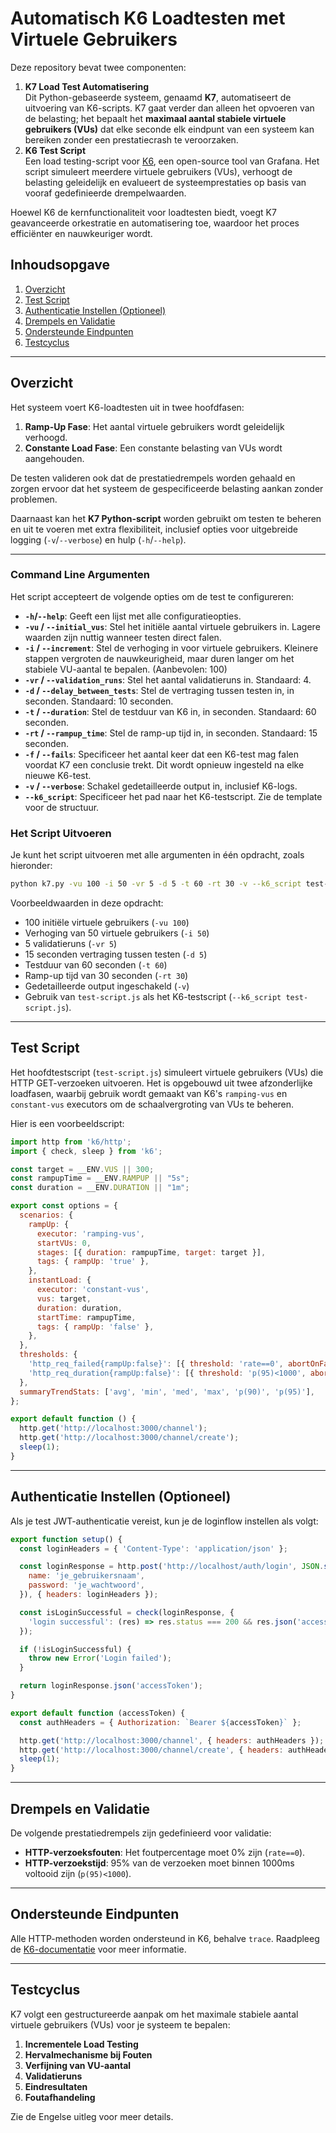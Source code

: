 # Automatisch K6 Loadtesten met Virtuele Gebruikers

Deze repository bevat twee componenten:
1. **K7 Load Test Automatisering**  
    Dit Python-gebaseerde systeem, genaamd **K7**, automatiseert de uitvoering van K6-scripts. K7 gaat verder dan alleen het opvoeren van de belasting; het bepaalt het **maximaal aantal stabiele virtuele gebruikers (VUs)** dat elke seconde elk eindpunt van een systeem kan bereiken zonder een prestatiecrash te veroorzaken.
2. **K6 Test Script**  
    Een load testing-script voor [K6](https://k6.io/), een open-source tool van Grafana. Het script simuleert meerdere virtuele gebruikers (VUs), verhoogt de belasting geleidelijk en evalueert de systeemprestaties op basis van vooraf gedefinieerde drempelwaarden.

Hoewel K6 de kernfunctionaliteit voor loadtesten biedt, voegt K7 geavanceerde orkestratie en automatisering toe, waardoor het proces efficiënter en nauwkeuriger wordt.

## Inhoudsopgave

1. [Overzicht](#overzicht)  
2. [Test Script](#test-script)  
3. [Authenticatie Instellen (Optioneel)](#authenticatie-instellen-optioneel)  
4. [Drempels en Validatie](#drempels-en-validatie)  
5. [Ondersteunde Eindpunten](#ondersteunde-eindpunten)  
6. [Testcyclus](#testcyclus)  

---

## Overzicht

Het systeem voert K6-loadtesten uit in twee hoofdfasen:
1. **Ramp-Up Fase**: Het aantal virtuele gebruikers wordt geleidelijk verhoogd.
2. **Constante Load Fase**: Een constante belasting van VUs wordt aangehouden.

De testen valideren ook dat de prestatiedrempels worden gehaald en zorgen ervoor dat het systeem de gespecificeerde belasting aankan zonder problemen.

Daarnaast kan het **K7 Python-script** worden gebruikt om testen te beheren en uit te voeren met extra flexibiliteit, inclusief opties voor uitgebreide logging (`-v`/`--verbose`) en hulp (`-h`/`--help`).

---

### Command Line Argumenten

Het script accepteert de volgende opties om de test te configureren:

- **`-h`/`--help`**: Geeft een lijst met alle configuratieopties.
- **`-vu` / `--initial_vus`**: Stel het initiële aantal virtuele gebruikers in. Lagere waarden zijn nuttig wanneer testen direct falen.
- **`-i` / `--increment`**: Stel de verhoging in voor virtuele gebruikers. Kleinere stappen vergroten de nauwkeurigheid, maar duren langer om het stabiele VU-aantal te bepalen. (Aanbevolen: 100)
- **`-vr` / `--validation_runs`**: Stel het aantal validatieruns in. Standaard: 4.
- **`-d` / `--delay_between_tests`**: Stel de vertraging tussen testen in, in seconden. Standaard: 10 seconden.
- **`-t` / `--duration`**: Stel de testduur van K6 in, in seconden. Standaard: 60 seconden.
- **`-rt` / `--rampup_time`**: Stel de ramp-up tijd in, in seconden. Standaard: 15 seconden.
- **`-f` / `--fails`**: Specificeer het aantal keer dat een K6-test mag falen voordat K7 een conclusie trekt. Dit wordt opnieuw ingesteld na elke nieuwe K6-test.
- **`-v` / `--verbose`**: Schakel gedetailleerde output in, inclusief K6-logs.
- **`--k6_script`**: Specificeer het pad naar het K6-testscript. Zie de template voor de structuur.

### Het Script Uitvoeren

Je kunt het script uitvoeren met alle argumenten in één opdracht, zoals hieronder:

```bash
python k7.py -vu 100 -i 50 -vr 5 -d 5 -t 60 -rt 30 -v --k6_script test-script.js
```

Voorbeeldwaarden in deze opdracht:
- 100 initiële virtuele gebruikers (`-vu 100`)
- Verhoging van 50 virtuele gebruikers (`-i 50`)
- 5 validatieruns (`-vr 5`)
- 15 seconden vertraging tussen testen (`-d 5`)
- Testduur van 60 seconden (`-t 60`)
- Ramp-up tijd van 30 seconden (`-rt 30`)
- Gedetailleerde output ingeschakeld (`-v`)
- Gebruik van `test-script.js` als het K6-testscript (`--k6_script test-script.js`).

---

## Test Script

Het hoofdtestscript (`test-script.js`) simuleert virtuele gebruikers (VUs) die HTTP GET-verzoeken uitvoeren. Het is opgebouwd uit twee afzonderlijke loadfasen, waarbij gebruik wordt gemaakt van K6's `ramping-vus` en `constant-vus` executors om de schaalvergroting van VUs te beheren. 

Hier is een voorbeeldscript:

```javascript
import http from 'k6/http';
import { check, sleep } from 'k6';

const target = __ENV.VUS || 300;
const rampupTime = __ENV.RAMPUP || "5s";
const duration = __ENV.DURATION || "1m";

export const options = {
  scenarios: {
    rampUp: {
      executor: 'ramping-vus',
      startVUs: 0,
      stages: [{ duration: rampupTime, target: target }],
      tags: { rampUp: 'true' },
    },
    instantLoad: {
      executor: 'constant-vus',
      vus: target,
      duration: duration,
      startTime: rampupTime,
      tags: { rampUp: 'false' },
    },
  },
  thresholds: {
    'http_req_failed{rampUp:false}': [{ threshold: 'rate==0', abortOnFail: true }],
    'http_req_duration{rampUp:false}': [{ threshold: 'p(95)<1000', abortOnFail: true }],
  },
  summaryTrendStats: ['avg', 'min', 'med', 'max', 'p(90)', 'p(95)'],
};

export default function () {
  http.get('http://localhost:3000/channel');
  http.get('http://localhost:3000/channel/create');
  sleep(1);
}
```

---

## Authenticatie Instellen (Optioneel)

Als je test JWT-authenticatie vereist, kun je de loginflow instellen als volgt:

```javascript
export function setup() {
  const loginHeaders = { 'Content-Type': 'application/json' };

  const loginResponse = http.post('http://localhost/auth/login', JSON.stringify({
    name: 'je_gebruikersnaam',
    password: 'je_wachtwoord',
  }), { headers: loginHeaders });

  const isLoginSuccessful = check(loginResponse, {
    'login successful': (res) => res.status === 200 && res.json('accessToken') !== undefined,
  });

  if (!isLoginSuccessful) {
    throw new Error('Login failed');
  }

  return loginResponse.json('accessToken');
}

export default function (accessToken) {
  const authHeaders = { Authorization: `Bearer ${accessToken}` };

  http.get('http://localhost:3000/channel', { headers: authHeaders });
  http.get('http://localhost:3000/channel/create', { headers: authHeaders });
  sleep(1);
}
```

---

## Drempels en Validatie

De volgende prestatiedrempels zijn gedefinieerd voor validatie:
- **HTTP-verzoeksfouten**: Het foutpercentage moet 0% zijn (`rate==0`).
- **HTTP-verzoekstijd**: 95% van de verzoeken moet binnen 1000ms voltooid zijn (`p(95)<1000`).

---

## Ondersteunde Eindpunten

Alle HTTP-methoden worden ondersteund in K6, behalve `trace`. Raadpleeg de [K6-documentatie](https://k6.io/) voor meer informatie.

---

## Testcyclus

K7 volgt een gestructureerde aanpak om het maximale stabiele aantal virtuele gebruikers (VUs) voor je systeem te bepalen:

1. **Incrementele Load Testing**  
2. **Hervalmechanisme bij Fouten**  
3. **Verfijning van VU-aantal**  
4. **Validatieruns**  
5. **Eindresultaten**  
6. **Foutafhandeling**

Zie de Engelse uitleg voor meer details.

